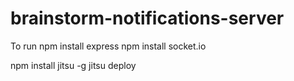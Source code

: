 brainstorm-notifications-server
===============================

To run
npm install express
npm install socket.io


npm install jitsu -g
jitsu deploy
